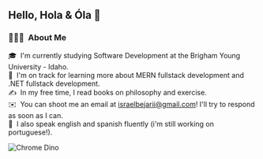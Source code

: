 ## Hello, Hola & Óla 👋

### 👨🏻‍💻 &nbsp;About Me

🎓 &nbsp;I'm currently studying Software Development at the Brigham Young University - Idaho.\
🌱 &nbsp;I'm on track for learning more about MERN fullstack development and .NET fullstack development.\
✍️ &nbsp;In my free time, I read books on philosophy and exercise.\
✉️ &nbsp;You can shoot me an email at israelbejarii@gmail.com! I'll try to respond as soon as I can.\
📄 &nbsp;I also speak english and spanish fluently (i'm still working on portuguese!).

![Chrome Dino](https://mir-s3-cdn-cf.behance.net/project_modules/max_1200/4ff07986208593.5d9a654e92f36.gif)
